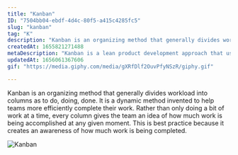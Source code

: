 ```yaml
---
title: "Kanban"
ID: "7504bb04-ebdf-4d4c-80f5-a415c4285fc5"
slug: "kanban"
tag: "K"
description: "Kanban is an organizing method that generally divides workload into columns as to do, doing, done. It is a dynamic method invented to help teams more efficiently complete their work. Rather than only doing a bit of work at a time, every column gives the team an idea of how much work is being accomplished at any given moment. This is best practice because it creates an awareness of how much work is being completed. "
createdAt: 1655821271488
metaDescription: "Kanban is a lean product development approach that used for following work load. "
updatedAt: 1656061367606
gif: "https://media.giphy.com/media/gXRfDlf2OuvPfyNSzR/giphy.gif"

---
```

Kanban is an organizing method that generally divides workload into columns as to do, doing, done. It is a dynamic method invented to help teams more efficiently complete their work. Rather than only doing a bit of work at a time, every column gives the team an idea of how much work is being accomplished at any given moment. This is best practice because it creates an awareness of how much work is being completed. 

![Kanban](https://media.giphy.com/media/gXRfDlf2OuvPfyNSzR/giphy.gif)